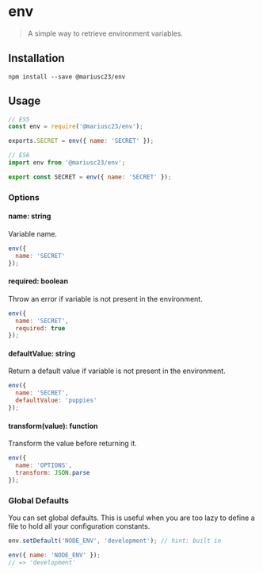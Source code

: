 # env

> A simple way to retrieve environment variables.

## Installation

    npm install --save @mariusc23/env


## Usage

```js
// ES5
const env = require('@mariusc23/env');

exports.SECRET = env({ name: 'SECRET' });
```

```js
// ES6
import env from '@mariusc23/env';

export const SECRET = env({ name: 'SECRET' });
```

### Options

#### name: string

Variable name.

```js
env({
  name: 'SECRET'
});
```

#### required: boolean

Throw an error if variable is not present in the environment.

```js
env({
  name: 'SECRET',
  required: true
});
```

#### defaultValue: string

Return a default value if variable is not present in the environment.

```js
env({
  name: 'SECRET',
  defaultValue: 'puppies'
});
```

#### transform(value): function

Transform the value before returning it.

```js
env({
  name: 'OPTIONS',
  transform: JSON.parse
});
```

### Global Defaults

You can set global defaults. This is useful when you are too lazy to define a file to hold all your configuration constants.

```js
env.setDefault('NODE_ENV', 'development'); // hint: built in

env({ name: 'NODE_ENV' });
// => 'development'
```
